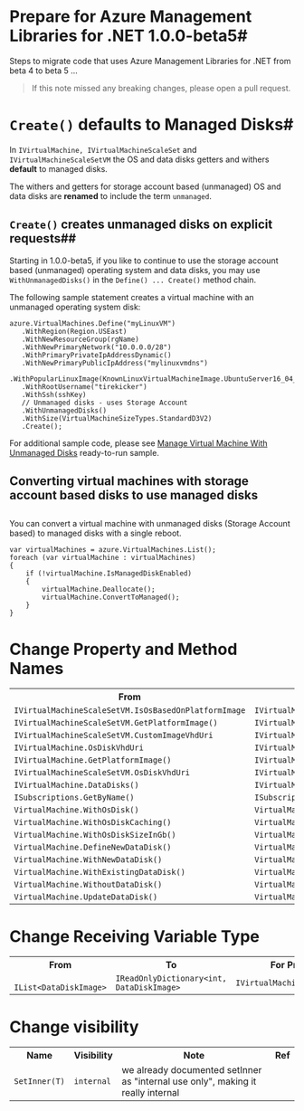 ﻿# Prepare for Azure Management Libraries for .NET 1.0.0-beta5#

Steps to migrate code that uses Azure Management Libraries for .NET from beta 4 to beta 5 …

> If this note missed any breaking changes, please open a pull request.

# `Create()` defaults to Managed Disks#

In `IVirtualMachine, IVirtualMachineScaleSet` and `IVirtualMachineScaleSetVM` the OS and data disks getters and withers **default** to managed disks.

The withers and getters for storage account based (unmanaged) OS and data disks are **renamed** to include the term `unmanaged`.

## `Create()` creates unmanaged disks on explicit requests##
Starting in 1.0.0-beta5, if you like to continue to use the storage account based (unmanaged) operating system and data disks, you may use `WithUnmanagedDisks()` in the `Define() ... Create()` method chain. 

The following sample statement creates a virtual machine with an unmanaged operating system disk:
    
    azure.VirtualMachines.Define("myLinuxVM")
       .WithRegion(Region.USEast)
       .WithNewResourceGroup(rgName)
       .WithNewPrimaryNetwork("10.0.0.0/28")
       .WithPrimaryPrivateIpAddressDynamic()
       .WithNewPrimaryPublicIpAddress("mylinuxvmdns")
       .WithPopularLinuxImage(KnownLinuxVirtualMachineImage.UbuntuServer16_04_Lts)
       .WithRootUsername("tirekicker")
       .WithSsh(sshKey)
       // Unmanaged disks - uses Storage Account
       .WithUnmanagedDisks()
       .WithSize(VirtualMachineSizeTypes.StandardD3V2)
       .Create();

For additional sample code, please see <a href="https://github.com/Azure-Samples/compute-dotnet-manage-virtual-machine-with-unmanaged-disks">Manage Virtual Machine With Unmanaged Disks</a> ready-to-run sample. 

## Converting virtual machines with storage account based disks to use managed disks
 ##
You can convert a virtual machine with unmanaged disks (Storage Account based) to managed disks with a single reboot.

    var virtualMachines = azure.VirtualMachines.List();
    foreach (var virtualMachine : virtualMachines) 
    {
        if (!virtualMachine.IsManagedDiskEnabled) 
        {
            virtualMachine.Deallocate();
            virtualMachine.ConvertToManaged();
        }
    }


# Change Property and Method Names #

<table>
  <tr>
    <th>From</th>
    <th>To</th>
  </tr>
    <tr>
    <td><code>IVirtualMachineScaleSetVM.IsOsBasedOnPlatformImage</code></td>
    <td><code>IVirtualMachineScaleSetVM.IsOSBasedOnPlatformImage</code></td>
  </tr>
  <tr>
    <td><code>IVirtualMachineScaleSetVM.GetPlatformImage()</code></td>
    <td><code>IVirtualMachineScaleSetVM.getOSPlatformImage()</code></td>
  </tr>
  <tr>
    <td><code>IVirtualMachineScaleSetVM.CustomImageVhdUri</code></td>
    <td><code>IVirtualMachineScaleSetVM.StoredImageUnmanagedVhdUri</code></td>
  </tr>
    <tr>
    <td><code>IVirtualMachine.OsDiskVhdUri</code></td>
    <td><code>IVirtualMachine.OsUnmanagedDiskVhdUri</code></td>
  </tr>
    <tr>
    <td><code>IVirtualMachine.GetPlatformImage()</code></td>
    <td><code>IVirtualMachine.GetOSPlatformImage()</code></td>
  </tr>
  <tr>
    <td><code>IVirtualMachineScaleSetVM.OsDiskVhdUri</code></td>
    <td><code>IVirtualMachineScaleSetVM.OsUnmanagedDiskVhdUri</code></td>
  </tr>
    <tr>
    <td><code>IVirtualMachine.DataDisks()</code></td>
    <td><code>IVirtualMachine.UnmanagedDataDisks()</code></td>
  </tr>
  <tr>
    <td><code>ISubscriptions.GetByName()</code></td>
    <td><code>ISubscriptions.GetById()</code></td>
  </tr>
  <tr>
    <td><code>VirtualMachine.WithOsDisk()</code></td>
    <td><code>VirtualMachine.WithSpecializedOsUnmanagedDisk()</code></td>
  </tr>
  <tr>
    <td><code>VirtualMachine.WithOsDiskCaching()</code></td>
    <td><code>VirtualMachine.WithOSDiskCaching()</code></td>
  </tr>
  <tr>
    <td><code>VirtualMachine.WithOsDiskSizeInGb()</code></td>
    <td><code>VirtualMachine.WithOSDiskSizeInGB()</code></td>
  </tr>
  <tr>
    <td><code>VirtualMachine.DefineNewDataDisk()</code></td>
    <td><code>VirtualMachine.DefineUnmanagedDataDisk()</code></td>
  </tr>
  <tr>
    <td><code>VirtualMachine.WithNewDataDisk()</code></td>
    <td><code>VirtualMachine.WithNewUnmanagedDataDisk()</code></td>
  </tr>
  <tr>
    <td><code>VirtualMachine.WithExistingDataDisk()</code></td>
    <td><code>VirtualMachine.WithExistingUnmanagedDataDisk()</code></td>
  </tr>
  <tr>
    <td><code>VirtualMachine.WithoutDataDisk()</code></td>
    <td><code>VirtualMachine.WithoutUnmanagedDataDisk()</code></td>
  </tr>
  <tr>
    <td><code>VirtualMachine.UpdateDataDisk()</code></td>
    <td><code>VirtualMachine.UpdateUnmanagedDataDisk()</code></td>
  </tr>
</table>



# Change Receiving Variable Type #

<table>
  <tr>
    <th>From</th>
    <th>To</th>
    <th>For Property/Method</th>
  </tr>
  <tr>
    <td><code> IList&lt;DataDiskImage&gt;</code></td>
    <td><code>IReadOnlyDictionary&lt;int, DataDiskImage&gt;</code></td>
    <td><code>IVirtualMachineImage.DataDiskImages</code></td>
  </tr>
</table>

# Change visibility #

<table>
  <tr>
    <th>Name</th>
    <th>Visibility</th>
    <th>Note</th>
    <th>Ref</th>
  </tr>
  <tr>
    <td><code>SetInner(T)</code></td>
    <td><code>internal</code></td>
    <td>we already documented setInner as "internal use only", making it really internal</td>
  </tr>
</table>